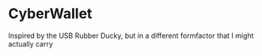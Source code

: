 # CyberWallet
 Inspired by the USB Rubber Ducky, but in a different formfactor that I might actually carry
